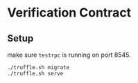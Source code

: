 # Verification Contract

## Setup

make sure `testrpc` is running on port 8545.

    ./truffle.sh migrate
    ./truffle.sh serve

